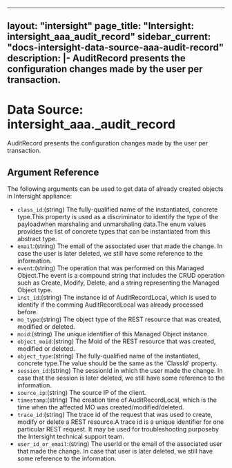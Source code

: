 
---
layout: "intersight"
page_title: "Intersight: intersight_aaa_audit_record"
sidebar_current: "docs-intersight-data-source-aaa-audit-record"
description: |-
AuditRecord presents the configuration changes made by the user per transaction.
---

# Data Source: intersight_aaa._audit_record
AuditRecord presents the configuration changes made by the user per transaction.
## Argument Reference
The following arguments can be used to get data of already created objects in Intersight appliance:
* `class_id`:(string) The fully-qualified name of the instantiated, concrete type.This property is used as a discriminator to identify the type of the payloadwhen marshaling and unmarshaling data.The enum values provides the list of concrete types that can be instantiated from this abstract type. 
* `email`:(string) The email of the associated user that made the change.  In case the user is later deleted, we still have some reference to the information. 
* `event`:(string) The operation that was performed on this Managed Object.The event is a compound string that includes the CRUD operation such as Create, Modify, Delete, and a string representing the Managed Object type. 
* `inst_id`:(string) The instance id of AuditRecordLocal, which is used to identify if the comming AuditRecordLocal was already processed before. 
* `mo_type`:(string) The object type of the REST resource that was created, modified or deleted. 
* `moid`:(string) The unique identifier of this Managed Object instance. 
* `object_moid`:(string) The Moid of the REST resource that was created, modified or deleted. 
* `object_type`:(string) The fully-qualified name of the instantiated, concrete type.The value should be the same as the 'ClassId' property. 
* `session_id`:(string) The sessionId in which the user made the change. In case that the session is later deleted, we still have some reference to the information. 
* `source_ip`:(string) The source IP of the client. 
* `timestamp`:(string) The creation time of AuditRecordLocal, which is the time when the affected MO was created/modified/deleted. 
* `trace_id`:(string) The trace id of the request that was used to create, modify or delete a REST resource.A trace id is a unique identifier for one particular REST request. It may be used for troubleshooting purposeby the Intersight technical support team. 
* `user_id_or_email`:(string) The userId or the email of the associated user that made the change. In case that user is later deleted, we still have some reference to the information. 
